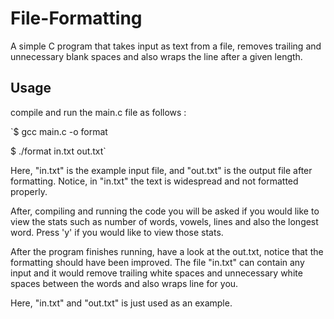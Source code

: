 # File-Formatting
A simple C program that takes input as text from a file, removes trailing and unnecessary blank spaces and also wraps the line after a given length.

## Usage
compile and run the main.c file as follows :

`$ gcc main.c -o format

$ ./format in.txt out.txt`

Here, "in.txt" is the example input file, and "out.txt" is the output file after formatting. Notice, in "in.txt" the text is widespread and not formatted properly.

After, compiling and running the code you will be asked if you would like to view the stats such as number of words, vowels, lines and also the longest word.
Press 'y' if you would like to view those stats.

After the program finishes running, have a look at the out.txt, notice that the formatting should have been improved. The file "in.txt" can contain any input and it would remove trailing white spaces and unnecessary white spaces between the words and also wraps line for you.

Here, "in.txt" and "out.txt" is just used as an example.
